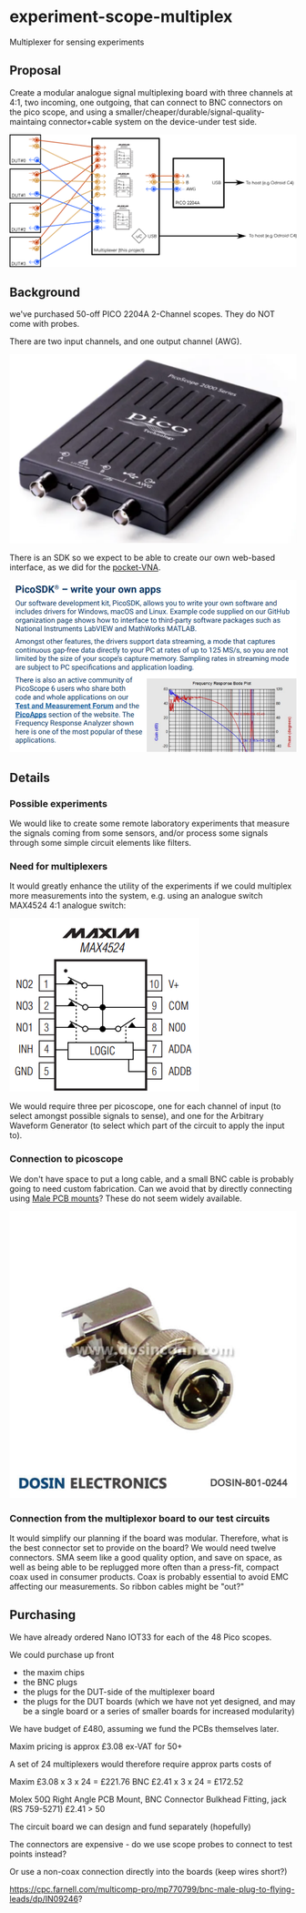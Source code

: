 # experiment-scope-multiplex

Multiplexer for sensing experiments

## Proposal

Create a modular analogue signal multiplexing board with three channels at 4:1, two incoming, one outgoing, that can connect to BNC connectors on the pico scope, and using a smaller/cheaper/durable/signal-quality-maintaing connector+cable system on the device-under test side.

![block](./img/block.png)



## Background

we've purchased 50-off PICO 2204A 2-Channel scopes. They do NOT come with probes.

There are two input channels, and one output channel (AWG).

![Pico](./img/pico.png)

There is an SDK so we expect to be able to create our own web-based interface, as we did for the [pocket-VNA](https://github.com/timdrysdale/go-pocketvna).

![SDK](./img/sdk.png)


## Details

### Possible experiments

We would like to create some remote laboratory experiments that measure the signals coming from some sensors, and/or process some signals through some simple circuit elements like filters.

### Need for multiplexers

It would greatly enhance the utility of the experiments if we could multiplex more measurements into the system, e.g. using an analogue switch MAX4524 4:1 analogue switch:

![Max](./img/max4524.png)

We would require three per picoscope, one for each channel of input (to select amongst possible signals to sense), and one for the Arbitrary Waveform Generator (to select which part of the circuit to apply the input to).


### Connection to picoscope

We don't have space to put a long cable, and a small BNC cable is probably going to need custom fabrication. Can we avoid that by directly connecting using [Male PCB mounts](https://www.dosinconn.com/portfolio-item/bnc-male-pcb-mount-right-angled-rf-coax-connector/)? These do not seem widely available.

![BNC](./img/DOSIN-801-0244-1.jpg)


### Connection from the multiplexor board to our test circuits

It would simplify our planning if the board was modular. Therefore, what is the best connector set to provide on the board? We would need twelve connectors. SMA seem like a good quality option, and save on space, as well as being able to be replugged more often than a press-fit, compact coax used in consumer products. Coax is probably essential to avoid EMC affecting our measurements. So ribbon cables might be "out?"


## Purchasing 

We have already ordered Nano IOT33 for each of the 48 Pico scopes.

We could purchase up front 
- the maxim chips 
- the BNC plugs
- the plugs for the DUT-side of the multiplexer board
- the plugs for the DUT boards (which we have not yet designed, and may be a single board or a series of smaller boards for increased modularity)

We have budget of £480, assuming we fund the PCBs themselves later.

Maxim pricing is approx £3.08 ex-VAT for 50+

A set of 24 multiplexers would therefore require approx parts costs of

Maxim £3.08 x 3 x 24 = £221.76
BNC £2.41 x 3 x 24 = £172.52

Molex 50Ω Right Angle PCB Mount, BNC Connector Bulkhead Fitting, jack (RS 759-5271) £2.41 > 50

The circuit board we can design and fund separately (hopefully)

The connectors are expensive - do we use scope probes to connect to test points instead? 

Or use a non-coax connection directly into the boards (keep wires short?) 

https://cpc.farnell.com/multicomp-pro/mp770799/bnc-male-plug-to-flying-leads/dp/IN09246?
